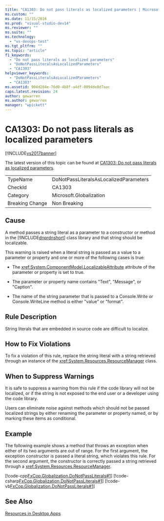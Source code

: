 ```yaml
---
title: "CA1303: Do not pass literals as localized parameters | Microsoft Docs"
ms.custom: ""
ms.date: 11/15/2016
ms.prod: "visual-studio-dev14"
ms.reviewer: ""
ms.suite: ""
ms.technology:
  - "vs-devops-test"
ms.tgt_pltfrm: ""
ms.topic: "article"
f1_keywords:
  - "Do not pass literals as localized parameters"
  - "DoNotPassLiteralsAsLocalizedParameters"
  - "CA1303"
helpviewer_keywords:
  - "DoNotPassLiteralsAsLocalizedParameters"
  - "CA1303"
ms.assetid: 904d284e-76d0-4b8f-a4df-0094de8d7aac
caps.latest.revision: 24
author: gewarren
ms.author: gewarren
manager: "wpickett"
---
```

# CA1303: Do not pass literals as localized parameters
[!INCLUDE[vs2017banner](../includes/vs2017banner.md)]

The latest version of this topic can be found at [CA1303: Do not pass literals as localized parameters](https://docs.microsoft.com/visualstudio/code-quality/ca1303-do-not-pass-literals-as-localized-parameters).

|||
|-|-|
|TypeName|DoNotPassLiteralsAsLocalizedParameters|
|CheckId|CA1303|
|Category|Microsoft.Globalization|
|Breaking Change|Non Breaking|

## Cause
 A method passes a string literal as a parameter to a constructor or method in the [!INCLUDE[dnprdnshort](../includes/dnprdnshort-md.md)] class library and that string should be localizable.

 This warning is raised when a literal string is passed as a value to a parameter or property and one or more of the following cases is true:

-   The <xref:System.ComponentModel.LocalizableAttribute> attribute of the parameter or property is set to true.

-   The parameter or property name contains "Text", "Message", or "Caption".

-   The name of the string parameter that is passed to a Console.Write or Console.WriteLine method is either "value" or "format".

## Rule Description
 String literals that are embedded in source code are difficult to localize.

## How to Fix Violations
 To fix a violation of this rule, replace the string literal with a string retrieved through an instance of the <xref:System.Resources.ResourceManager> class.

## When to Suppress Warnings
 It is safe to suppress a warning from this rule if the code library will not be localized, or if the string is not exposed to the end user or a developer using the code library.

 Users can eliminate noise against methods which should not be passed localized strings by either renaming the parameter or property named, or by marking these items as conditional.

## Example
 The following example shows a method that throws an exception when either of its two arguments are out of range. For the first argument, the exception constructor is passed a literal string, which violates this rule. For the second argument, the constructor is correctly passed a string retrieved through a <xref:System.Resources.ResourceManager>.

 [!code-cpp[FxCop.Globalization.DoNotPassLiterals#1](../snippets/cpp/VS_Snippets_CodeAnalysis/FxCop.Globalization.DoNotPassLiterals/cpp/FxCop.Globalization.DoNotPassLiterals.cpp#1)]
 [!code-csharp[FxCop.Globalization.DoNotPassLiterals#1](../snippets/csharp/VS_Snippets_CodeAnalysis/FxCop.Globalization.DoNotPassLiterals/cs/FxCop.Globalization.DoNotPassLiterals.cs#1)]
 [!code-vb[FxCop.Globalization.DoNotPassLiterals#1](../snippets/visualbasic/VS_Snippets_CodeAnalysis/FxCop.Globalization.DoNotPassLiterals/vb/FxCop.Globalization.DoNotPassLiterals.vb#1)]

## See Also
 [Resources in Desktop Apps](http://msdn.microsoft.com/library/8ad495d4-2941-40cf-bf64-e82e85825890)



